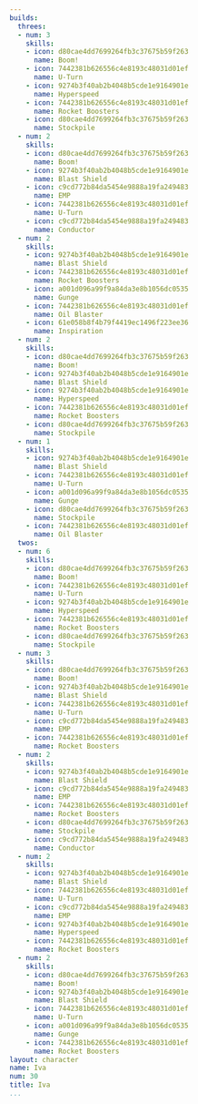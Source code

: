 ```yaml
---
builds:
  threes:
  - num: 3
    skills:
    - icon: d80cae4dd7699264fb3c37675b59f263
      name: Boom!
    - icon: 7442381b626556c4e8193c48031d01ef
      name: U-Turn
    - icon: 9274b3f40ab2b4048b5cde1e9164901e
      name: Hyperspeed
    - icon: 7442381b626556c4e8193c48031d01ef
      name: Rocket Boosters
    - icon: d80cae4dd7699264fb3c37675b59f263
      name: Stockpile
  - num: 2
    skills:
    - icon: d80cae4dd7699264fb3c37675b59f263
      name: Boom!
    - icon: 9274b3f40ab2b4048b5cde1e9164901e
      name: Blast Shield
    - icon: c9cd772b84da5454e9888a19fa249483
      name: EMP
    - icon: 7442381b626556c4e8193c48031d01ef
      name: U-Turn
    - icon: c9cd772b84da5454e9888a19fa249483
      name: Conductor
  - num: 2
    skills:
    - icon: 9274b3f40ab2b4048b5cde1e9164901e
      name: Blast Shield
    - icon: 7442381b626556c4e8193c48031d01ef
      name: Rocket Boosters
    - icon: a001d096a99f9a84da3e8b1056dc0535
      name: Gunge
    - icon: 7442381b626556c4e8193c48031d01ef
      name: Oil Blaster
    - icon: 61e058b8f4b79f4419ec1496f223ee36
      name: Inspiration
  - num: 2
    skills:
    - icon: d80cae4dd7699264fb3c37675b59f263
      name: Boom!
    - icon: 9274b3f40ab2b4048b5cde1e9164901e
      name: Blast Shield
    - icon: 9274b3f40ab2b4048b5cde1e9164901e
      name: Hyperspeed
    - icon: 7442381b626556c4e8193c48031d01ef
      name: Rocket Boosters
    - icon: d80cae4dd7699264fb3c37675b59f263
      name: Stockpile
  - num: 1
    skills:
    - icon: 9274b3f40ab2b4048b5cde1e9164901e
      name: Blast Shield
    - icon: 7442381b626556c4e8193c48031d01ef
      name: U-Turn
    - icon: a001d096a99f9a84da3e8b1056dc0535
      name: Gunge
    - icon: d80cae4dd7699264fb3c37675b59f263
      name: Stockpile
    - icon: 7442381b626556c4e8193c48031d01ef
      name: Oil Blaster
  twos:
  - num: 6
    skills:
    - icon: d80cae4dd7699264fb3c37675b59f263
      name: Boom!
    - icon: 7442381b626556c4e8193c48031d01ef
      name: U-Turn
    - icon: 9274b3f40ab2b4048b5cde1e9164901e
      name: Hyperspeed
    - icon: 7442381b626556c4e8193c48031d01ef
      name: Rocket Boosters
    - icon: d80cae4dd7699264fb3c37675b59f263
      name: Stockpile
  - num: 3
    skills:
    - icon: d80cae4dd7699264fb3c37675b59f263
      name: Boom!
    - icon: 9274b3f40ab2b4048b5cde1e9164901e
      name: Blast Shield
    - icon: 7442381b626556c4e8193c48031d01ef
      name: U-Turn
    - icon: c9cd772b84da5454e9888a19fa249483
      name: EMP
    - icon: 7442381b626556c4e8193c48031d01ef
      name: Rocket Boosters
  - num: 2
    skills:
    - icon: 9274b3f40ab2b4048b5cde1e9164901e
      name: Blast Shield
    - icon: c9cd772b84da5454e9888a19fa249483
      name: EMP
    - icon: 7442381b626556c4e8193c48031d01ef
      name: Rocket Boosters
    - icon: d80cae4dd7699264fb3c37675b59f263
      name: Stockpile
    - icon: c9cd772b84da5454e9888a19fa249483
      name: Conductor
  - num: 2
    skills:
    - icon: 9274b3f40ab2b4048b5cde1e9164901e
      name: Blast Shield
    - icon: 7442381b626556c4e8193c48031d01ef
      name: U-Turn
    - icon: c9cd772b84da5454e9888a19fa249483
      name: EMP
    - icon: 9274b3f40ab2b4048b5cde1e9164901e
      name: Hyperspeed
    - icon: 7442381b626556c4e8193c48031d01ef
      name: Rocket Boosters
  - num: 2
    skills:
    - icon: d80cae4dd7699264fb3c37675b59f263
      name: Boom!
    - icon: 9274b3f40ab2b4048b5cde1e9164901e
      name: Blast Shield
    - icon: 7442381b626556c4e8193c48031d01ef
      name: U-Turn
    - icon: a001d096a99f9a84da3e8b1056dc0535
      name: Gunge
    - icon: 7442381b626556c4e8193c48031d01ef
      name: Rocket Boosters
layout: character
name: Iva
num: 30
title: Iva
...
```

